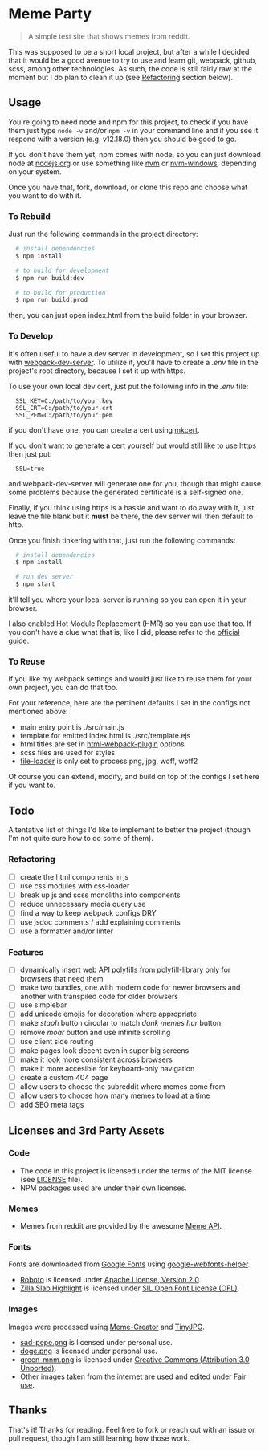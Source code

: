 # Meme Party

> A simple test site that shows memes from reddit.

This was supposed to be a short local project, but after a while I decided that it would be a good avenue to try to use and learn git, webpack, github, scss, among other technologies. As such, the code is still fairly raw at the moment but I do plan to clean it up (see [Refactoring](#refactoring) section below).

## Usage

You're going to need node and npm for this project, to check if you have them just type `node -v` and/or `npm -v` in your command line and if you see it respond with a version (e.g. v12.18.0) then you should be good to go.

If you don't have them yet, npm comes with node, so you can just download node at [nodejs.org](https://nodejs.org/) or use something like [nvm](https://github.com/nvm-sh/nvm) or [nvm-windows](https://github.com/coreybutler/nvm-windows), depending on your system.

Once you have that, fork, download, or clone this repo and choose what you want to do with it.

### To Rebuild

Just run the following commands in the project directory:

```bash
  # install dependencies
  $ npm install

  # to build for development
  $ npm run build:dev

  # to build for production
  $ npm run build:prod
```

then, you can just open index.html from the build folder in your browser.

### To Develop

It's often useful to have a dev server in development, so I set this project up with [webpack-dev-server](https://github.com/webpack/webpack-dev-server). To utilize it, you'll have to create a _.env_ file in the project's root directory, because I set it up with https.

To use your own local dev cert, just put the following info in the _.env_ file:

```text
  SSL_KEY=C:/path/to/your.key
  SSL_CRT=C:/path/to/your.crt
  SSL_PEM=C:/path/to/your.pem
```

if you don't have one, you can create a cert using [mkcert](https://github.com/FiloSottile/mkcert).

If you don't want to generate a cert yourself but would still like to use https then just put:

```text
  SSL=true
```

and webpack-dev-server will generate one for you, though that might cause some problems because the generated certificate is a self-signed one.

Finally, if you think using https is a hassle and want to do away with it, just leave the file blank but it **must** be there, the dev server will then default to http.

Once you finish tinkering with that, just run the following commands:

```bash
  # install dependencies
  $ npm install

  # run dev server
  $ npm start
```

it'll tell you where your local server is running so you can open it in your browser.

I also enabled Hot Module Replacement (HMR) so you can use that too. If you don't have a clue what that is, like I did, please refer to the [official guide](https://v4.webpack.js.org/guides/hot-module-replacement/).

### To Reuse

If you like my webpack settings and would just like to reuse them for your own project, you can do that too.

For your reference, here are the pertinent defaults I set in the configs not mentioned above:

- main entry point is ./src/main.js
- template for emitted index.html is ./src/template.ejs
- html titles are set in [html-webpack-plugin](https://github.com/jantimon/html-webpack-plugin#options) options
- scss files are used for styles
- [file-loader](https://github.com/webpack-contrib/file-loader) is only set to process png, jpg, woff, woff2

Of course you can extend, modify, and build on top of the configs I set here if you want to.

## Todo

A tentative list of things I'd like to implement to better the project (though I'm not quite sure how to do some of them).

### Refactoring

- [ ] create the html components in js
- [ ] use css modules with css-loader
- [ ] break up js and scss monoliths into components
- [ ] reduce unnecessary media query use
- [ ] find a way to keep webpack configs DRY
- [ ] use jsdoc comments / add explaining comments
- [ ] use a formatter and/or linter

### Features

- [ ] dynamically insert web API polyfills from polyfill-library only for browsers that need them
- [ ] make two bundles, one with modern code for newer browsers and another with transpiled code for older browsers
- [ ] use simplebar
- [ ] add unicode emojis for decoration where appropriate
- [ ] make _staph_ button circular to match _dank memes hur_ button
- [ ] remove _moar_ button and use infinite scrolling
- [ ] use client side routing
- [ ] make pages look decent even in super big screens
- [ ] make it look more consistent across browsers
- [ ] make it more accesible for keyboard-only navigation
- [ ] create a custom 404 page
- [ ] allow users to choose the subreddit where memes come from
- [ ] allow users to choose how many memes to load at a time
- [ ] add SEO meta tags

## Licenses and 3rd Party Assets

### Code

- The code in this project is licensed under the terms of the MIT license (see [LICENSE](LICENSE) file).
- NPM packages used are under their own licenses.

### Memes

- Memes from reddit are provided by the awesome [Meme API](https://github.com/R3l3ntl3ss/Meme_Api).

### Fonts

Fonts are downloaded from [Google Fonts](https://fonts.google.com/) using [google-webfonts-helper](https://google-webfonts-helper.herokuapp.com/fonts).

- [Roboto](https://fonts.google.com/specimen/Roboto) is licensed under [Apache License, Version 2.0](https://www.apache.org/licenses/LICENSE-2.0).
- [Zilla Slab Highlight](https://fonts.google.com/specimen/Zilla+Slab+Highlight) is licensed under [SIL Open Font License (OFL)](https://scripts.sil.org/cms/scripts/page.php?site_id=nrsi&id=OFL).

### Images

Images were processed using [Meme-Creator](https://meme-creator.com/) and [TinyJPG](https://tinyjpg.com/).

- [sad-pepe.png](https://www.pngkey.com/detail/u2q8q8o0t4u2r5y3_stickpng-rare-pepe-sad-frog-sad-pepe/) is licensed under personal use.
- [doge.png](https://www.pngkey.com/detail/u2a9o0y3o0e6r5o0_doge-fluffy-artwork-doge-png/) is licensed under personal use.
- [green-mnm.png](https://www.iconfinder.com/icons/312566/chocolate_color_colour_green_m%26m_icon) is licensed under [Creative Commons (Attribution 3.0 Unported)](https://creativecommons.org/licenses/by/3.0/).
- Other images taken from the internet are used and edited under [Fair use](https://www.copyright.gov/title17/92chap1.html#107).

## Thanks

That's it! Thanks for reading. Feel free to fork or reach out with an issue or pull request, though I am still learning how those work.